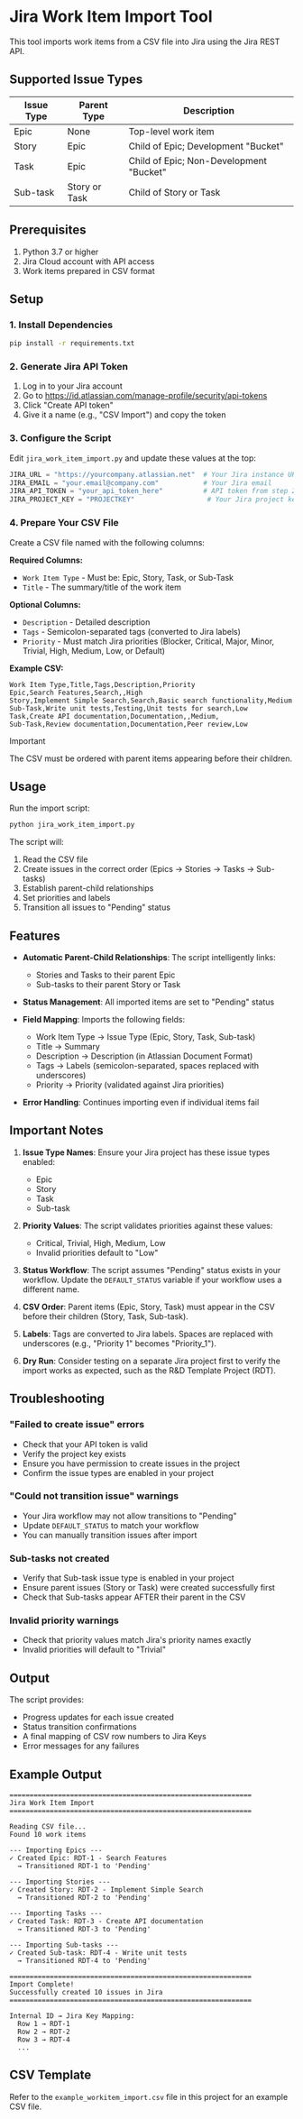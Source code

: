 # Jira Work Item Import Tool

This tool imports work items from a CSV file into Jira using the Jira REST API.

## Supported Issue Types

| Issue Type | Parent Type | Description |
|------------|-------------|-------------|
| Epic | None | Top-level work item |
| Story | Epic | Child of Epic; Development "Bucket" |
| Task | Epic | Child of Epic; Non-Development "Bucket" |
| Sub-task | Story or Task | Child of Story or Task |

## Prerequisites

1. Python 3.7 or higher
2. Jira Cloud account with API access
3. Work items prepared in CSV format

## Setup

### 1. Install Dependencies

```bash
pip install -r requirements.txt
```

### 2. Generate Jira API Token

1. Log in to your Jira account
2. Go to https://id.atlassian.com/manage-profile/security/api-tokens
3. Click "Create API token"
4. Give it a name (e.g., "CSV Import") and copy the token

### 3. Configure the Script

Edit `jira_work_item_import.py` and update these values at the top:

```python
JIRA_URL = "https://yourcompany.atlassian.net"  # Your Jira instance URL
JIRA_EMAIL = "your.email@company.com"           # Your Jira email
JIRA_API_TOKEN = "your_api_token_here"          # API token from step 2
JIRA_PROJECT_KEY = "PROJECTKEY"                  # Your Jira project key (e.g., "QM")
```

### 4. Prepare Your CSV File

Create a CSV file named with the following columns:

**Required Columns:**
- `Work Item Type` - Must be: Epic, Story, Task, or Sub-Task
- `Title` - The summary/title of the work item

**Optional Columns:**
- `Description` - Detailed description
- `Tags` - Semicolon-separated tags (converted to Jira labels)
- `Priority` - Must match Jira priorities (Blocker, Critical, Major, Minor, Trivial, High, Medium, Low, or Default)

**Example CSV:**
```csv
Work Item Type,Title,Tags,Description,Priority
Epic,Search Features,Search,,High
Story,Implement Simple Search,Search,Basic search functionality,Medium
Sub-Task,Write unit tests,Testing,Unit tests for search,Low
Task,Create API documentation,Documentation,,Medium,
Sub-Task,Review documentation,Documentation,Peer review,Low
```

> [!IMPORTANT]
> The CSV must be ordered with parent items appearing before their children.

## Usage

Run the import script:

```bash
python jira_work_item_import.py
```

The script will:
1. Read the CSV file
2. Create issues in the correct order (Epics → Stories → Tasks → Sub-tasks)
3. Establish parent-child relationships
4. Set priorities and labels
5. Transition all issues to "Pending" status

## Features

- **Automatic Parent-Child Relationships**: The script intelligently links:
  - Stories and Tasks to their parent Epic
  - Sub-tasks to their parent Story or Task

- **Status Management**: All imported items are set to "Pending" status

- **Field Mapping**: Imports the following fields:
  - Work Item Type → Issue Type (Epic, Story, Task, Sub-task)
  - Title → Summary
  - Description → Description (in Atlassian Document Format)
  - Tags → Labels (semicolon-separated, spaces replaced with underscores)
  - Priority → Priority (validated against Jira priorities)

- **Error Handling**: Continues importing even if individual items fail

## Important Notes

1. **Issue Type Names**: Ensure your Jira project has these issue types enabled:
   - Epic
   - Story
   - Task
   - Sub-task

2. **Priority Values**: The script validates priorities against these values:
   - Critical, Trivial, High, Medium, Low
   - Invalid priorities default to "Low"

3. **Status Workflow**: The script assumes "Pending" status exists in your workflow. Update the `DEFAULT_STATUS` variable if your workflow uses a different name.

4. **CSV Order**: Parent items (Epic, Story, Task) must appear in the CSV before their children (Story, Task, Sub-task).

5. **Labels**: Tags are converted to Jira labels. Spaces are replaced with underscores (e.g., "Priority 1" becomes "Priority_1").

6. **Dry Run**: Consider testing on a separate Jira project first to verify the import works as expected, such as the R&D Template Project (RDT).

## Troubleshooting

### "Failed to create issue" errors

- Check that your API token is valid
- Verify the project key exists
- Ensure you have permission to create issues in the project
- Confirm the issue types are enabled in your project

### "Could not transition issue" warnings

- Your Jira workflow may not allow transitions to "Pending"
- Update `DEFAULT_STATUS` to match your workflow
- You can manually transition issues after import

### Sub-tasks not created

- Verify that Sub-task issue type is enabled in your project
- Ensure parent issues (Story or Task) were created successfully first
- Check that Sub-tasks appear AFTER their parent in the CSV

### Invalid priority warnings

- Check that priority values match Jira's priority names exactly
- Invalid priorities will default to "Trivial"

## Output

The script provides:
- Progress updates for each issue created
- Status transition confirmations
- A final mapping of CSV row numbers to Jira Keys
- Error messages for any failures

## Example Output

```
============================================================
Jira Work Item Import
============================================================

Reading CSV file...
Found 10 work items

--- Importing Epics ---
✓ Created Epic: RDT-1 - Search Features
  → Transitioned RDT-1 to 'Pending'

--- Importing Stories ---
✓ Created Story: RDT-2 - Implement Simple Search
  → Transitioned RDT-2 to 'Pending'

--- Importing Tasks ---
✓ Created Task: RDT-3 - Create API documentation
  → Transitioned RDT-3 to 'Pending'

--- Importing Sub-tasks ---
✓ Created Sub-task: RDT-4 - Write unit tests
  → Transitioned RDT-4 to 'Pending'

============================================================
Import Complete!
Successfully created 10 issues in Jira
============================================================

Internal ID → Jira Key Mapping:
  Row 1 → RDT-1
  Row 2 → RDT-2
  Row 3 → RDT-4
  ...
```

## CSV Template

Refer to the `example_workitem_import.csv` file in this project for an example CSV file.